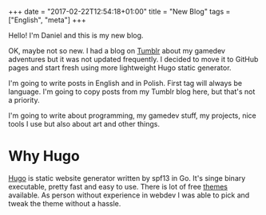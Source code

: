 +++
date = "2017-02-22T12:54:18+01:00"
title = "New Blog"
tags = ["English", "meta"]
+++

Hello! I'm Daniel and this is my new blog.

<!--more-->

OK, maybe not so new. I had a blog on [Tumblr](http://teddydd-dev.tumblr.com/) about my gamedev adventures but it was not updated frequently.
I decided to move it to GitHub pages and start fresh using more lightweight Hugo static generator.

I'm going to write posts in English and in Polish. First tag will always be language. I'm going to copy
posts from my Tumblr blog here, but that's not a priority.

I'm going to write about programming, my gamedev stuff, my projects, nice tools I use but also about art and other
things.

# Why Hugo

[Hugo](https://gohugo.io/) is static website generator written by spf13 in Go. It's singe binary
executable, pretty fast and easy to use. There is lot of free [themes](http://themes.gohugo.io/)
available. As person without experience in webdev I was able to pick and tweak the theme without
a hassle.